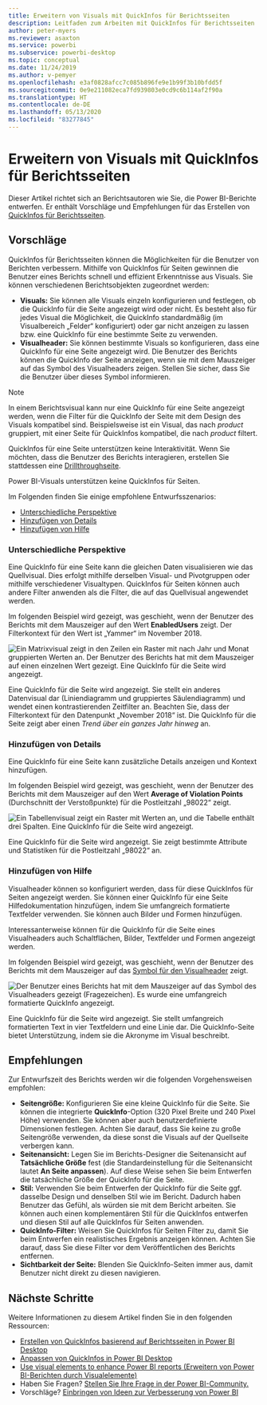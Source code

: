 ```yaml
---
title: Erweitern von Visuals mit QuickInfos für Berichtsseiten
description: Leitfaden zum Arbeiten mit QuickInfos für Berichtsseiten
author: peter-myers
ms.reviewer: asaxton
ms.service: powerbi
ms.subservice: powerbi-desktop
ms.topic: conceptual
ms.date: 11/24/2019
ms.author: v-pemyer
ms.openlocfilehash: e3af0828afcc7c085b896fe9e1b99f3b10bfdd5f
ms.sourcegitcommit: 0e9e211082eca7fd939803e0cd9c6b114af2f90a
ms.translationtype: HT
ms.contentlocale: de-DE
ms.lasthandoff: 05/13/2020
ms.locfileid: "83277845"
---
```

# <a name="extend-visuals-with-report-page-tooltips"></a>Erweitern von Visuals mit QuickInfos für Berichtsseiten

Dieser Artikel richtet sich an Berichtsautoren wie Sie, die Power BI-Berichte entwerfen. Er enthält Vorschläge und Empfehlungen für das Erstellen von [QuickInfos für Berichtsseiten](../create-reports/desktop-tooltips.md).

## <a name="suggestions"></a>Vorschläge

QuickInfos für Berichtsseiten können die Möglichkeiten für die Benutzer von Berichten verbessern. Mithilfe von QuickInfos für Seiten gewinnen die Benutzer eines Berichts schnell und effizient Erkenntnisse aus Visuals. Sie können verschiedenen Berichtsobjekten zugeordnet werden:

- **Visuals:** Sie können alle Visuals einzeln konfigurieren und festlegen, ob die QuickInfo für die Seite angezeigt wird oder nicht. Es besteht also für jedes Visual die Möglichkeit, die QuickInfo standardmäßig (im Visualbereich „Felder“ konfiguriert) oder gar nicht anzeigen zu lassen bzw. eine QuickInfo für eine bestimmte Seite zu verwenden.
- **Visualheader:** Sie können bestimmte Visuals so konfigurieren, dass eine QuickInfo für eine Seite angezeigt wird. Die Benutzer des Berichts können die QuickInfo der Seite anzeigen, wenn sie mit dem Mauszeiger auf das Symbol des Visualheaders zeigen. Stellen Sie sicher, dass Sie die Benutzer über dieses Symbol informieren.

> [!NOTE]
> In einem Berichtsvisual kann nur eine QuickInfo für eine Seite angezeigt werden, wenn die Filter für die QuickInfo der Seite mit dem Design des Visuals kompatibel sind. Beispielsweise ist ein Visual, das nach _product_ gruppiert, mit einer Seite für QuickInfos kompatibel, die nach _product_ filtert.
>
> QuickInfos für eine Seite unterstützen keine Interaktivität. Wenn Sie möchten, dass die Benutzer des Berichts interagieren, erstellen Sie stattdessen eine [Drillthroughseite](../create-reports/desktop-drillthrough.md).
>
> Power BI-Visuals unterstützen keine QuickInfos für Seiten.

Im Folgenden finden Sie einige empfohlene Entwurfsszenarios:

- [Unterschiedliche Perspektive](#different-perspective)
- [Hinzufügen von Details](#add-detail)
- [Hinzufügen von Hilfe](#add-help)

### <a name="different-perspective"></a>Unterschiedliche Perspektive

Eine QuickInfo für eine Seite kann die gleichen Daten visualisieren wie das Quellvisual. Dies erfolgt mithilfe derselben Visual- und Pivotgruppen oder mithilfe verschiedener Visualtypen. QuickInfos für Seiten können auch andere Filter anwenden als die Filter, die auf das Quellvisual angewendet werden.

Im folgenden Beispiel wird gezeigt, was geschieht, wenn der Benutzer des Berichts mit dem Mauszeiger auf den Wert **EnabledUsers** zeigt. Der Filterkontext für den Wert ist „Yammer“ im November 2018.

![Ein Matrixvisual zeigt in den Zeilen ein Raster mit nach Jahr und Monat gruppierten Werten an. Der Benutzer des Berichts hat mit dem Mauszeiger auf einen einzelnen Wert gezeigt. Eine QuickInfo für die Seite wird angezeigt.](media/report-page-tooltips/suggestion-different-perspective.png)

Eine QuickInfo für die Seite wird angezeigt. Sie stellt ein anderes Datenvisual dar (Liniendiagramm und gruppiertes Säulendiagramm) und wendet einen kontrastierenden Zeitfilter an. Beachten Sie, dass der Filterkontext für den Datenpunkt „November 2018“ ist. Die QuickInfo für die Seite zeigt aber einen _Trend über ein ganzes Jahr hinweg_ an.

### <a name="add-detail"></a>Hinzufügen von Details

Eine QuickInfo für eine Seite kann zusätzliche Details anzeigen und Kontext hinzufügen.

Im folgenden Beispiel wird gezeigt, was geschieht, wenn der Benutzer des Berichts mit dem Mauszeiger auf den Wert **Average of Violation Points** (Durchschnitt der Verstoßpunkte) für die Postleitzahl „98022“ zeigt.

![Ein Tabellenvisual zeigt ein Raster mit Werten an, und die Tabelle enthält drei Spalten. Eine QuickInfo für die Seite wird angezeigt.](media/report-page-tooltips/suggestion-add-details.png)

Eine QuickInfo für die Seite wird angezeigt. Sie zeigt bestimmte Attribute und Statistiken für die Postleitzahl „98022“ an.

### <a name="add-help"></a>Hinzufügen von Hilfe

Visualheader können so konfiguriert werden, dass für diese QuickInfos für Seiten angezeigt werden. Sie können einer QuickInfo für eine Seite Hilfedokumentation hinzufügen, indem Sie umfangreich formatierte Textfelder verwenden. Sie können auch Bilder und Formen hinzufügen.

Interessanterweise können für die QuickInfo für die Seite eines Visualheaders auch Schaltflächen, Bilder, Textfelder und Formen angezeigt werden.

Im folgenden Beispiel wird gezeigt, was geschieht, wenn der Benutzer des Berichts mit dem Mauszeiger auf das [Symbol für den Visualheader](../create-reports/desktop-visual-elements-for-reports.md) zeigt.

![Der Benutzer eines Berichts hat mit dem Mauszeiger auf das Symbol des Visualheaders gezeigt (Fragezeichen). Es wurde eine umfangreich formatierte QuickInfo angezeigt.](media/report-page-tooltips/suggestion-add-help.png)

Eine QuickInfo für die Seite wird angezeigt. Sie stellt umfangreich formatierten Text in vier Textfeldern und eine Linie dar. Die QuickInfo-Seite bietet Unterstützung, indem sie die Akronyme im Visual beschreibt.

## <a name="recommendations"></a>Empfehlungen

Zur Entwurfszeit des Berichts werden wir die folgenden Vorgehensweisen empfohlen:

- **Seitengröße:** Konfigurieren Sie eine kleine QuickInfo für die Seite. Sie können die integrierte **QuickInfo**-Option (320 Pixel Breite und 240 Pixel Höhe) verwenden. Sie können aber auch benutzerdefinierte Dimensionen festlegen. Achten Sie darauf, dass Sie keine zu große Seitengröße verwenden, da diese sonst die Visuals auf der Quellseite verbergen kann.
- **Seitenansicht:** Legen Sie im Berichts-Designer die Seitenansicht auf **Tatsächliche Größe** fest (die Standardeinstellung für die Seitenansicht lautet **An Seite anpassen**). Auf diese Weise sehen Sie beim Entwerfen die tatsächliche Größe der QuickInfo für die Seite.
- **Stil:** Verwenden Sie beim Entwerfen der QuickInfo für die Seite ggf. dasselbe Design und denselben Stil wie im Bericht. Dadurch haben Benutzer das Gefühl, als würden sie mit dem Bericht arbeiten. Sie können auch einen komplementären Stil für die QuickInfos entwerfen und diesen Stil auf alle QuickInfos für Seiten anwenden.
- **QuickInfo-Filter:** Weisen Sie QuickInfos für Seiten Filter zu, damit Sie beim Entwerfen ein realistisches Ergebnis anzeigen können. Achten Sie darauf, dass Sie diese Filter vor dem Veröffentlichen des Berichts entfernen.
- **Sichtbarkeit der Seite:** Blenden Sie QuickInfo-Seiten immer aus, damit Benutzer nicht direkt zu diesen navigieren.

## <a name="next-steps"></a>Nächste Schritte

Weitere Informationen zu diesem Artikel finden Sie in den folgenden Ressourcen:

- [Erstellen von QuickInfos basierend auf Berichtsseiten in Power BI Desktop](../create-reports/desktop-tooltips.md)
- [Anpassen von QuickInfos in Power BI Desktop](../create-reports/desktop-custom-tooltips.md)
- [Use visual elements to enhance Power BI reports (Erweitern von Power BI-Berichten durch Visualelemente)](../create-reports/desktop-visual-elements-for-reports.md)
- Haben Sie Fragen? [Stellen Sie Ihre Frage in der Power BI-Community.](https://community.powerbi.com/)
- Vorschläge? [Einbringen von Ideen zur Verbesserung von Power BI](https://ideas.powerbi.com/)
